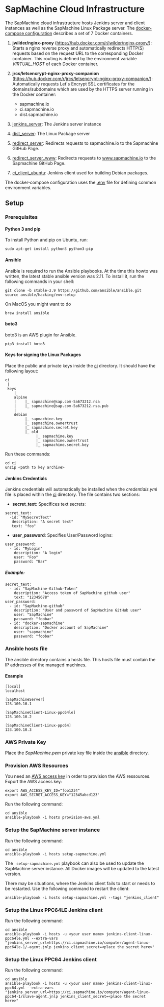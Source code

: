 # SapMachine Cloud Infrastructure

The SapMachine cloud infrastructure hosts Jenkins server and client instances as well as the SapMachine Linux Package server.
The [docker-compose configuration](compose.yml) describes a set of 7 Docker containers.

1. **jwilder/nginx-proxy** (https://hub.docker.com/r/jwilder/nginx-proxy/): Starts a nginx reverse proxy and automatically redirects HTTP(S) requests based on the request URL to the corresponding Docker container. This routing is defined by the environment variable *VIRTUAL_HOST* of each Docker container.
2. **jrcs/letsencrypt-nginx-proxy-companion** (https://hub.docker.com/r/jrcs/letsencrypt-nginx-proxy-companion/): Automatically requests Let's Encrypt SSL certificates for the domains/subdomains which are used by the HTTPS server running in the Docker container:
	* sapmachine.io
	* ci.sapmachine.io
	* dist.sapmachine.io

3. [jenkins_server](ci/Dockerfile): The Jenkins server instance
4. [dist_server](dist/Dockerfile): The Linux Package server
5. [redirect_server](redirect/Dockerfile): Redirects requests to sapmachine.io to the Sapmachine GitHub Page.
6. [redirect_server_www](redirect/Dockerfile): Redirects requests to www.sapmachine.io to the Sapmachine GitHub Page.
7. [ci_client_ubuntu](ci-client-ubuntu/Dockerfile): Jenkins client used for building Debian packages.

The docker-compose configuration uses the [.env](.env) file for defining common environment variables.

## Setup

### Prerequisites

#### Python 3 and pip

To install Python and pip on Ubuntu, run:

```
sudo apt-get install python3 python3-pip
```

#### Ansible

Ansible is required to run the Ansible playbooks. At the time this howto was written, the latest stable ansible version was 2.11.
To install it, run the following commands in your shell:

```
git clone -b stable-2.9 https://github.com/ansible/ansible.git
source ansible/hacking/env-setup
```

On MacOS you might want to do
```
brew install ansible
```

#### boto3

boto3 is an AWS plugin for Ansible.

```
pip3 install boto3
```

#### Keys for signing the Linux Packages

Place the public and private keys inside the [ci](ci) directory. It should have the following layout:

```
ci
 |
 keys
    |
    alpine
    |    |_ sapmachine@sap.com-5a673212.rsa
    |    |_ sapmachine@sap.com-5a673212.rsa.pub
    |
    debian
         |_ sapmachine.key
         |_ sapmachine.ownertrust
         |_ sapmachine.secret.key
         |_ old
              |_ sapmachine.key
              |_ sapmachine.ownertrust
              |_ sapmachine.secret.key
```

Run these commands:
```
cd ci
unzip <path to key archive>
```

#### Jenkins Credentials

Jenkins credentials will automatically be installed when the *credentials.yml* file is placed within the [ci](ci) directory.
The file contains two sections:

* **secret_text**: Specifices text secrets:
```
secret_text:
  -id: "MySecretText"
   description: "A secret text"
   text: "foo"
```
* **user_password**: Specifies User/Password logins:
```
user_password:
  - id: "MyLogin"
    description: "A login"
    user: "Foo"
    password: "Bar"
```

##### Example:

```
secret_text:
  - id: "SapMachine-Github-Token"
    description: "Access token of SapMachine github user"
    text: "12345678"
user_password:
  - id: "SapMachine-github"
    description: "User and password of SapMachine GitHub user"
    user: "SapMachine"
    password: "foobar"
  - id: "docker-sapmachine"
    description: "Docker account of SapMachine"
    user: "sapmachine"
    password: "foobar"
```

### Ansible hosts file

The ansible directory contains a hosts file.
This hosts file must contain the IP addresses of the managed machines.

#### Example

```
[local]
localhost

[SapMachineServer]
123.100.10.1

[SapMachineClient-Linux-ppc64le]
123.100.10.2

[SapMachineClient-Linux-ppc64]
123.100.10.3
```

### AWS Private Key

Place the *SapMachine.pem* private key file inside the [ansible](ansible) directory.

### Provision AWS Resources

You need an [AWS access key](https://docs.aws.amazon.com/IAM/latest/UserGuide/id_credentials_access-keys.html) in order to provision the AWS ressources.
Export the AWS access key:

```
export AWS_ACCESS_KEY_ID="foo1234"
export AWS_SECRET_ACCESS_KEY="12345abcd123"
```

Run the following command:

```
cd ansible
ansible-playbook -i hosts provision-aws.yml
```

### Setup the SapMachine server instance

Run the following command:

```
cd ansible
ansible-playbook -i hosts setup-sapmachine.yml
```

The ``` setup-sapmachine.yml``` playbook can also be used to update the SapMachine server instance. All Docker images will be updated to the latest version.

There may be situations, where the Jenkins client fails to start or needs to be restarted. Use the following command to restart the client:

```
ansible-playbook -i hosts setup-sapmachine.yml --tags "jenkins_client"
```

### Setup the Linux PPC64LE Jenkins client

Run the following command:

```
cd ansible
ansible-playbook -i hosts -u <your user name> jenkins-client-linux-ppc64le.yml --extra-vars "jenkins_server_url=https://ci.sapmachine.io/computer/agent-linux-ppc64le-1/-agent.jnlp jenkins_client_secret=<place the secret here>"
```


### Setup the Linux PPC64 Jenkins client

Run the following command:

```
cd ansible
ansible-playbook -i hosts -u <your user name> jenkins-client-linux-ppc64.yml --extra-vars "jenkins_server_url=https://ci.sapmachine.io/computer/agent-linux-ppc64-1/slave-agent.jnlp jenkins_client_secret=<place the secret here>"
```

